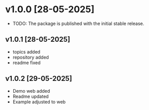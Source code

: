 # v1.0.0 [28-05-2025]

* TODO: The package is published with the initial stable release.

## v1.0.1 [28-05-2025]

* topics added
* repository added
* readme fixed

## v1.0.2 [29-05-2025]

* Demo web added
* Readme updated
* Example adjusted to web
